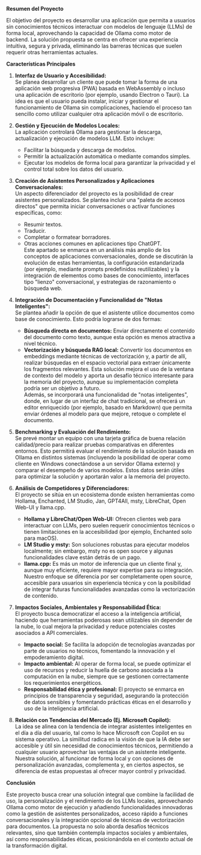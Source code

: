 **Resumen del Proyecto**

El objetivo del proyecto es desarrollar una aplicación que permita a usuarios sin conocimientos técnicos interactuar con modelos de lenguaje (LLMs) de forma local, aprovechando la capacidad de Ollama como motor de backend. La solución propuesta se centra en ofrecer una experiencia intuitiva, segura y privada, eliminando las barreras técnicas que suelen requerir otras herramientas actuales.

**Características Principales**

1.  **Interfaz de Usuario y Accesibilidad:**\
    Se planea desarrollar un cliente que puede tomar la forma de una aplicación web progresiva (PWA) basada en WebAssembly o incluso una aplicación de escritorio (por ejemplo, usando Electron o Tauri). La idea es que el usuario pueda instalar, iniciar y gestionar el funcionamiento de Ollama sin complicaciones, haciendo el proceso tan sencillo como utilizar cualquier otra aplicación móvil o de escritorio.

2.  **Gestión y Ejecución de Modelos Locales:**\
    La aplicación controlará Ollama para gestionar la descarga, actualización y ejecución de modelos LLM. Esto incluye:

    -   Facilitar la búsqueda y descarga de modelos.
    -   Permitir la actualización automática o mediante comandos simples.
    -   Ejecutar los modelos de forma local para garantizar la privacidad y el control total sobre los datos del usuario.
3.  **Creación de Asistentes Personalizados y Aplicaciones Conversacionales:**\
    Un aspecto diferenciador del proyecto es la posibilidad de crear asistentes personalizados. Se plantea incluir una "paleta de accesos directos" que permita iniciar conversaciones o activar funciones específicas, como:

    -   Resumir textos.
    -   Traducir.
    -   Completar o formatear borradores.
    -   Otras acciones comunes en aplicaciones tipo ChatGPT.\
        Este apartado se enmarca en un análisis más amplio de los conceptos de aplicaciones conversacionales, donde se discutirán la evolución de estas herramientas, la configuración estandarizada (por ejemplo, mediante prompts predefinidos reutilizables) y la integración de elementos como bases de conocimiento, interfaces tipo "lienzo" conversacional, y estrategias de razonamiento o búsqueda web.
4.  **Integración de Documentación y Funcionalidad de "Notas Inteligentes":**\
    Se plantea añadir la opción de que el asistente utilice documentos como base de conocimiento. Esto podría lograrse de dos formas:

    -   **Búsqueda directa en documentos:** Enviar directamente el contenido del documento como texto, aunque esta opción es menos atractiva a nivel técnico.
    -   **Vectorización y búsqueda RAG local:** Convertir los documentos en embeddings mediante técnicas de vectorización y, a partir de allí, realizar búsquedas en el espacio vectorial para extraer únicamente los fragmentos relevantes. Esta solución mejora el uso de la ventana de contexto del modelo y aporta un desafío técnico interesante para la memoria del proyecto, aunque su implementación completa podría ser un objetivo a futuro.\
        Además, se incorporará una funcionalidad de "notas inteligentes", donde, en lugar de un interfaz de chat tradicional, se ofrecerá un editor enriquecido (por ejemplo, basado en Markdown) que permita enviar órdenes al modelo para que mejore, retoque o complete el documento.
5.  **Benchmarking y Evaluación del Rendimiento:**\
    Se prevé montar un equipo con una tarjeta gráfica de buena relación calidad/precio para realizar pruebas comparativas en diferentes entornos. Esto permitirá evaluar el rendimiento de la solución basada en Ollama en distintos sistemas (incluyendo la posibilidad de operar como cliente en Windows conectándose a un servidor Ollama externo) y comparar el desempeño de varios modelos. Estos datos serán útiles para optimizar la solución y aportarán valor a la memoria del proyecto.

6.  **Análisis de Competidores y Diferenciadores:**\
    El proyecto se sitúa en un ecosistema donde existen herramientas como Hollama, Enchanted, LM Studio, Jan, GPT4All, msty, LibreChat, Open Web-UI y llama.cpp.

    -   **Hollama y LibreChat/Open Web-UI:** Ofrecen clientes web para interactuar con LLMs, pero suelen requerir conocimientos técnicos o tienen limitaciones en la accesibilidad (por ejemplo, Enchanted solo para macOS).
    -   **LM Studio y msty:** Son soluciones robustas para ejecutar modelos localmente; sin embargo, msty no es open source y algunas funcionalidades clave están detrás de un pago.
    -   **llama.cpp:** Es más un motor de inferencia que un cliente final y, aunque muy eficiente, requiere mayor expertise para su integración.\
        Nuestro enfoque se diferencia por ser completamente open source, accesible para usuarios sin experiencia técnica y con la posibilidad de integrar futuras funcionalidades avanzadas como la vectorización de contenido.
7.  **Impactos Sociales, Ambientales y Responsabilidad Ética:**\
    El proyecto busca democratizar el acceso a la inteligencia artificial, haciendo que herramientas poderosas sean utilizables sin depender de la nube, lo cual mejora la privacidad y reduce potenciales costes asociados a API comerciales.

    -   **Impacto social:** Se facilita la adopción de tecnologías avanzadas por parte de usuarios no técnicos, fomentando la innovación y el empoderamiento digital.
    -   **Impacto ambiental:** Al operar de forma local, se puede optimizar el uso de recursos y reducir la huella de carbono asociada a la computación en la nube, siempre que se gestionen correctamente los requerimientos energéticos.
    -   **Responsabilidad ética y profesional:** El proyecto se enmarca en principios de transparencia y seguridad, asegurando la protección de datos sensibles y fomentando prácticas éticas en el desarrollo y uso de la inteligencia artificial.
8.  **Relación con Tendencias del Mercado (Ej. Microsoft Copilot):**\
    La idea se alinea con la tendencia de integrar asistentes inteligentes en el día a día del usuario, tal como lo hace Microsoft con Copilot en su sistema operativo. La similitud radica en la visión de que la IA debe ser accesible y útil sin necesidad de conocimientos técnicos, permitiendo a cualquier usuario aprovechar las ventajas de un asistente inteligente. Nuestra solución, al funcionar de forma local y con opciones de personalización avanzadas, complementa y, en ciertos aspectos, se diferencia de estas propuestas al ofrecer mayor control y privacidad.

**Conclusión**

Este proyecto busca crear una solución integral que combine la facilidad de uso, la personalización y el rendimiento de los LLMs locales, aprovechando Ollama como motor de ejecución y añadiendo funcionalidades innovadoras como la gestión de asistentes personalizados, acceso rápido a funciones conversacionales y la integración opcional de técnicas de vectorización para documentos. La propuesta no solo aborda desafíos técnicos relevantes, sino que también contempla impactos sociales y ambientales, así como responsabilidades éticas, posicionándola en el contexto actual de la transformación digital.